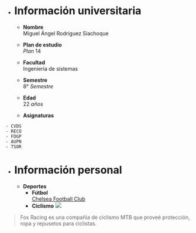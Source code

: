 * # **Información universitaria**
  * **Nombre** \
Miguel Ángel Rodríguez Siachoque

  * **Plan de estudio**\
_Plan_ 14

  * **Facultad**\
Ingeniería de sistemas

  * **Semestre**\
8° _Semestre_

  * **Edad**\
22 _años_

  * **Asignaturas**
```
- CVDS
- RECO
- FDGP 
- AUPN 
- TSOR
```

* # **Información personal**
  * **Deportes**
    * **Fútbol**\
[Chelsea Football Club](https://www.chelseafc.com/en)
    * **Ciclismo**
![](https://cdn.freelogovectors.net/wp-content/uploads/2018/03/fox_racing_logo1.png)
> Fox Racing es una compañia de ciclismo MTB que proveé protección, ropa y repusetos para ciclistas.